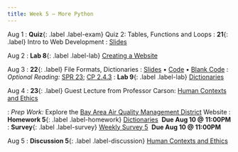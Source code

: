 ```yaml
---
title: Week 5 — More Python
---
```


Aug 1
: **Quiz**{: .label .label-exam} Quiz 2: Tables, Functions and Loops
: **21**{: .label} Intro to Web Development
  : [Slides](https://docs.google.com/presentation/d/1HofZvFttA8v0-7AJhZ4aKBHvsPDOBnyBdp93nQNjE3k/edit?usp=sharing)

Aug 2
: **Lab 8**{: .label .label-lab} [Creating a Website](https://data6.org/su22/website/)

Aug 3
: **22**{: .label} File Formats, Dictionaries
  : [Slides](https://docs.google.com/presentation/d/1F_CY7vWPZm4AyNhSLaLOaCy67peT5fcDOQvAy-pi6wE/edit?usp=sharing) &#8226; [Code](https://datahub.berkeley.edu/hub/user-redirect/git-pull?repo=https%3A%2F%2Fgithub.com%2Fdata-6-berkeley%2Fsu22&urlpath=tree%2Fsu22%2Flecture%2Flec22%2Flec22.ipynb&branch=main) &#8226; [Blank Code](https://datahub.berkeley.edu/hub/user-redirect/git-pull?repo=https%3A%2F%2Fgithub.com%2Fdata-6-berkeley%2Fsu22&urlpath=tree%2Fsu22%2Flecture%2Flec22%2Flec22-blank.ipynb&branch=main)
: *Optional Reading:* [SPR 23](https://cs.stanford.edu/people/nick/py/python-dict.html); [CP 2.4.3](http://composingprograms.com/pages/24-mutable-data.html#dictionaries)
: **Lab 9**{: .label .label-lab} [Dictionaries](https://datahub.berkeley.edu/hub/user-redirect/git-pull?repo=https%3A%2F%2Fgithub.com%2Fdata-6-berkeley%2Fsu22&urlpath=tree%2Fsu22%2Flab%2Flab09%2Flab09.ipynb&branch=main)

Aug 4
: **23**{: .label} Guest Lecture from Professor Carson: [Human Contexts and Ethics](https://data6.org/su22/assignments/carson-hce-lecture.pdf)
  <!--: [Slides](#) &#8226; [Code](#)-->
: *Prep Work:* Explore the [Bay Area Air Quality Management District](https://www.baaqmd.gov/public-data-center) Website
: **Homework 5**{: .label .label-homework} [Dictionaries](https://datahub.berkeley.edu/hub/user-redirect/git-pull?repo=https%3A%2F%2Fgithub.com%2Fdata-6-berkeley%2Fsu22&urlpath=tree%2Fsu22%2Fhw%2Fhw05%2Fhw05.ipynb&branch=main) &nbsp;**Due Aug 10 @ 11:00PM**
: **Survey**{: .label .label-survey} [Weekly Survey 5](https://forms.gle/PhQxrLceR2USEnaQ8) &nbsp;**Due Aug 10 @ 11:00PM**

Aug 5
: **Discussion 5**{: .label .label-discussion} [Human Contexts and Ethics](https://data6.org/su22/assignments/disc05-hce.pdf)
